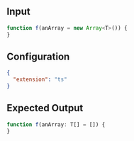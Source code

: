 
## Input
```javascript input
function f(anArray = new Array<T>()) {
}
```

## Configuration
```json configuration
{
  "extension": "ts"
}
```

## Expected Output
```javascript expected output
function f(anArray: T[] = []) {
}
```
